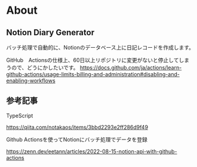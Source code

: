 # About
## Notion Diary Generator
バッチ処理で自動的に、Notionのデータベース上に日記レコードを作成します。

GitHub　Actionsの仕様上、60日以上リポジトリに変更がないと停止してしまうので、どうにかしたいです。
https://docs.github.com/ja/actions/learn-github-actions/usage-limits-billing-and-administration#disabling-and-enabling-workflows

## 参考記事
TypeScript

https://qiita.com/notakaos/items/3bbd2293e2ff286d9f49

Github Actionsを使ってNotionにバッチ処理でデータを登録

https://zenn.dev/eetann/articles/2022-08-15-notion-api-with-github-actions
